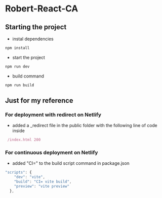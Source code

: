 # Robert-React-CA

## Starting the project

- instal dependencies

```js
npm install
```

- start the project

```js
npm run dev
```

- build command

```js
npm run build
```

## Just for my reference

### For deployment with redirect on Netlify

- added a \_redirect file in the public folder with the following line of code inside

```js
 /index.html 200
```

### For continuous deployment on Netlify

- added "CI=" to the build script command in package.json

```js
"scripts": {
    "dev": "vite",
    "build": "CI= vite build",
    "preview": "vite preview"
  },
```
